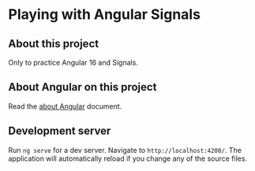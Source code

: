 # Playing with Angular Signals

## About this project
Only to practice Angular 16 and Signals.

## About Angular on this project
Read the [about Angular](docs/about-angular.md) document.


## Development server
Run `ng serve` for a dev server. Navigate to `http://localhost:4200/`. The application will automatically reload if you change any of the source files.